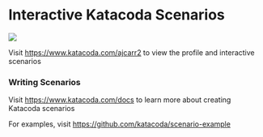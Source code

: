 # Interactive Katacoda Scenarios

[![](http://shields.katacoda.com/katacoda/ajcarr2/count.svg)](https://www.katacoda.com/ajcarr2 "Get your profile on Katacoda.com")

Visit https://www.katacoda.com/ajcarr2 to view the profile and interactive scenarios

### Writing Scenarios
Visit https://www.katacoda.com/docs to learn more about creating Katacoda scenarios

For examples, visit https://github.com/katacoda/scenario-example
